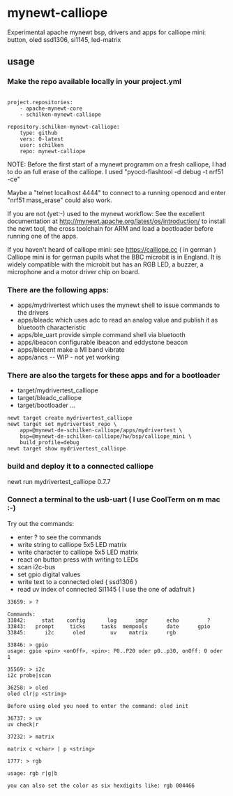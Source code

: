 # mynewt-calliope
Experimental apache mynewt bsp, drivers and apps for calliope mini: button, oled ssd1306, si1145, led-matrix 


## usage
### Make the repo available locally in your project.yml
```

project.repositories:
    - apache-mynewt-core
    - schilken-mynewt-calliope

repository.schilken-mynewt-calliope:
    type: github
    vers: 0-latest
    user: schilken
    repo: mynewt-calliope
```

NOTE:
Before the first start of a mynewt programm on a fresh calliope, I had to do an full erase of the calliope.
I used "pyocd-flashtool -d debug -t nrf51 -ce"

Maybe a "telnet localhost 4444" to connect to a running openocd 
and enter "nrf51 mass_erase" could also work.

If you are not (yet:-) used to the mynewt workflow:
See the excellent documentation at http://mynewt.apache.org/latest/os/introduction/
to install the newt tool, the cross toolchain for ARM 
and load a bootloader before running one of the apps.

If you haven't heard of calliope mini: see https://calliope.cc ( in german )
Calliope mini is for german pupils what the BBC microbit is in England.
It is widely compatible with the microbit but has an RGB LED, a buzzer, a microphone and a motor driver chip on board.


### There are the following apps:
* apps/mydrivertest which uses the mynewt shell to issue commands to the drivers
* apps/bleadc which uses adc to read an analog value and publish it as bluetooth characteristic
* apps/ble_uart provide simple command shell via bluetooth
* apps/ibeacon configurable ibeacon and eddystone beacon
* apps/blecent make a MI band vibrate
* apps/ancs -- WIP - not yet working

### There are also the targets for these apps and for a bootloader
* target/mydrivertest_calliope
* target/bleadc_calliope
* target/bootloader
...

```
newt target create mydrivertest_calliope
newt target set mydrivertest_repo \
	app=@mynewt-de-schilken-calliope/apps/mydrivertest \
	bsp=@mynewt-de-schilken-calliope/hw/bsp/calliope_mini \
	build_profile=debug
newt target show mydrivertest_calliope
```

### build and deploy it to a connected calliope 
newt run mydrivertest_calliope 0.7.7


### Connect a terminal to the usb-uart ( I use CoolTerm on m mac :-)

Try out the commands:
* enter ? to see the commands
* write string to calliope 5x5 LED matrix
* write character to calliope 5x5 LED matrix
* react on button press with writing to LEDs
* scan i2c-bus
* set gpio digital values
* write text to a connected oled ( ssd1306 )
* read uv index of connected SI1145 ( I use the one of adafruit )


```
33659: > ?

Commands:
33842:     stat    config       log      imgr      echo         ? 
33843:   prompt     ticks     tasks  mempools      date      gpio 
33845:      i2c      oled        uv    matrix      rgb

33846: > gpio
usage: gpio <pin> <onOff>, <pin>: P0..P20 oder p0..p30, onOff: 0 oder 1

35569: > i2c
i2c probe|scan

36258: > oled
oled clr|p <string>

Before using oled you need to enter the command: oled init

36737: > uv
uv check|r

37232: > matrix

matrix c <char> | p <string>

1777: > rgb

usage: rgb r|g|b

you can also set the color as six hexdigits like: rgb 004466
```


